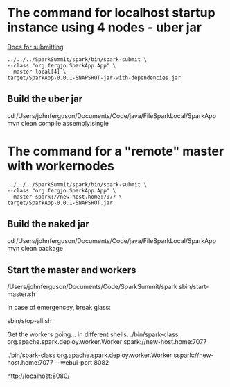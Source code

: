 # The command for localhost startup instance using 4 nodes - uber jar
[Docs for submitting](http://spark.apache.org/docs/latest/submitting-applications.html)

    ../../../SparkSummit/spark/bin/spark-submit \
    --class "org.fergjo.SparkApp.App" \
    --master local[4] \
    target/SparkApp-0.0.1-SNAPSHOT-jar-with-dependencies.jar

## Build the uber jar
cd /Users/johnferguson/Documents/Code/java/FileSparkLocal/SparkApp
mvn clean compile assembly:single


# The command for a "remote" master with workernodes
    ../../../SparkSummit/spark/bin/spark-submit \
    --class "org.fergjo.SparkApp.App" \
    --master spark://new-host.home:7077 \
    target/SparkApp-0.0.1-SNAPSHOT.jar 

## Build the naked jar
cd /Users/johnferguson/Documents/Code/java/FileSparkLocal/SparkApp
mvn clean package

## Start the master and workers
/Users/johnferguson/Documents/Code/SparkSummit/spark
sbin/start-master.sh

In case of emergencey, break glass:

sbin/stop-all.sh 

Get the workers going... in different shells.
./bin/spark-class org.apache.spark.deploy.worker.Worker spark://new-host.home:7077

./bin/spark-class org.apache.spark.deploy.worker.Worker sspark://new-host.home:7077 --webui-port 8082

http://localhost:8080/






